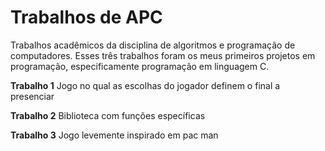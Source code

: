 # Trabalhos de APC
 Trabalhos acadêmicos da disciplina de algoritmos e programação de computadores. Esses três trabalhos foram os 
meus primeiros projetos em programação, especificamente programação em linguagem C.

**Trabalho 1**
 Jogo no qual as escolhas do jogador definem o final a presenciar
 
 **Trabalho 2**
 Biblioteca com funções específicas
 
 **Trabalho 3**
 Jogo levemente inspirado em pac man
 



